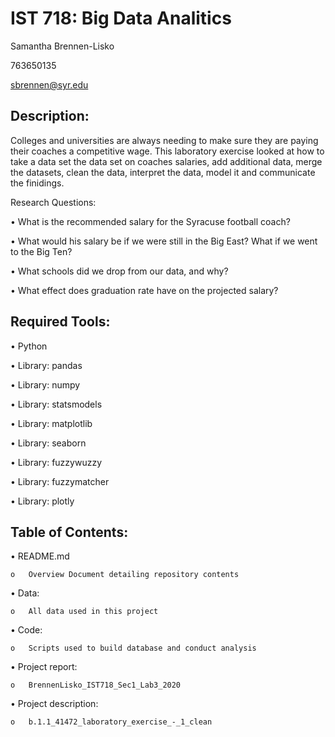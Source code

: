 # IST 718: Big Data Analitics 

Samantha Brennen-Lisko

763650135

sbrennen@syr.edu

## Description:
Colleges and universities are always needing to make sure they are paying their coaches a competitive wage. This laboratory exercise looked at how to take a data set the data set on coaches salaries, add additional data, merge the datasets, clean the data, interpret the data, model it and communicate the finidings. 

Research Questions:

•	What is the recommended salary for the Syracuse football coach? 

•	What would his salary be if we were still in the Big East? What if we went to the Big Ten? 

•	What schools did we drop from our data, and why? 

•	What effect does graduation rate have on the projected salary? 

## Required Tools:

•	Python

•	Library: pandas

•	Library: numpy

•	Library: statsmodels

•	Library: matplotlib

•	Library: seaborn

•	Library: fuzzywuzzy

•	Library: fuzzymatcher

•	Library: plotly

## Table of Contents:

•	README.md

    o	Overview Document detailing repository contents

•	Data:

    o	All data used in this project

•	Code:

    o	Scripts used to build database and conduct analysis

•	Project report:

    o	BrennenLisko_IST718_Sec1_Lab3_2020

•	Project description:

    o	b.1.1_41472_laboratory_exercise_-_1_clean
